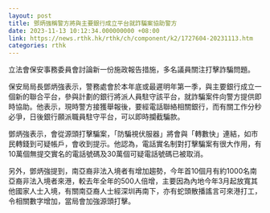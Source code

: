 ```yaml
---
layout: post
title: 鄧炳強稱警方將與主要銀行成立平台就詐騙案協助警方
date: 2023-11-13 10:12:34.000000000 +08:00
link: https://news.rthk.hk/rthk/ch/component/k2/1727604-20231113.htm
categories: rthk
---
```


立法會保安事務委員會討論新一份施政報告措施，多名議員關注打擊詐騙問題。

保安局局長鄧炳強表示，警務處會於本年底或最遲明年第一季，與主要銀行成立一個新的聯合平台，參與計劃的銀行將派人員駐守該平台，就詐騙案件向警方提供即時協助。他表示，現時警方接獲舉報後，要經電話聯絡相關銀行，而有關工作分秒必爭，日後銀行願派職員駐守平台，可以即時攔截騙款。

鄧炳強表示，會從源頭打擊騙案，「防騙視伏服器」將會與「轉數快」連結，如市民轉錢到可疑帳戶，會收到提示。他認為，電話實名制對打擊騙案有很大作用，有10萬個無提交實名的電話號碼及30萬個可疑電話號碼已被取消。

另外，鄧炳強提到，南亞裔非法入境者有增加趨勢，今年首10個月有約1000名南亞裔非法入境者來港，較去年全年的500人倍增，主要因為內地今年3月起放寬其他國家人士入境，有關南亞裔人士經深圳再南下，亦有蛇頭散播謠言可來港打工，令相關數字增加，當局會加強源頭打擊。
